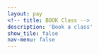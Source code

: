 ```yaml
---
layout: pay
<!-- title: BOOK Class -->
description: 'Book a class'
show_tile: false
nav-menu: false
---
```

